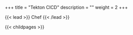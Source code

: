 +++
title = "Tekton CICD"
description = ""
weight = 2
+++

{{< lead >}}
Chef 
{{< /lead >}}

{{< childpages >}}